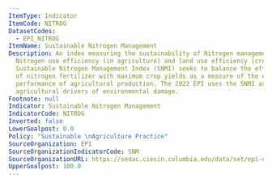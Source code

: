 ```yaml
---
ItemType: Indicator
ItemCode: NITROG
DatasetCodes:
  - EPI_NITROG
ItemName: Sustainable Nitrogen Management
Description: An index measuring the sustainability of Nitrogen management based on
  Nitrogen use efficiency (in agriculture) and land use efficiency (crop yield). The
  Sustainable Nitrogen Management Index (SNMI) seeks to balance the efficient application
  of nitrogen fertilizer with maximum crop yields as a measure of the environmental
  performance of agricultural production. The 2022 EPI uses the SNMI as a proxy for
  agricultural drivers of environmental damage.
Footnote: null
Indicator: Sustainable Nitrogen Management
IndicatorCode: NITROG
Inverted: false
LowerGoalpost: 0.0
Policy: "Sustainable \nAgriculture Practice"
SourceOrganization: EPI
SourceOrganizationIndicatorCode: SNM
SourceOrganizationURL: https://sedac.ciesin.columbia.edu/data/set/epi-environmental-performance-index-2022/data-download
UpperGoalpost: 100.0
---
```



